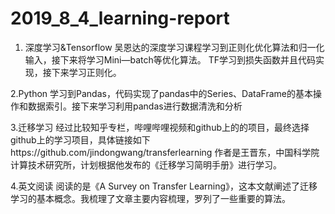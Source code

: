 # 2019_8_4_learning-report
1. 深度学习&Tensorflow
  吴恩达的深度学习课程学习到正则化优化算法和归一化输入，接下来将学习Mini—batch等优化算法。
  TF学习到损失函数并且代码实现，接下来学习正则化。
  
2.Python
  学习到Pandas，代码实现了pandas中的Series、DataFrame的基本操作和数据索引。接下来学习利用pandas进行数据清洗和分析
  
3.迁移学习
  经过比较知乎专栏，哔哩哔哩视频和github上的的项目，最终选择github上的学习项目，具体链接如下https://github.com/jindongwang/transferlearning
  作者是王晋东，中国科学院计算技术研究所，计划根据他发布的《迁移学习简明手册》进行学习。
  
4.英文阅读
  阅读的是《A Survey on Transfer Learning》，这本文献阐述了迁移学习的基本概念。我梳理了文章主要内容梳理，罗列了一些重要的算法。
  
 
  
